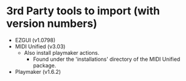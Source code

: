 # 3rd Party tools to import (with version numbers)
* EZGUI (v1.0798)
* MIDI Unified (v3.03)
  + Also install playmaker actions.
    - Found under the 'installations' directory of the MIDI Unified package.
* Playmaker (v1.6.2)
